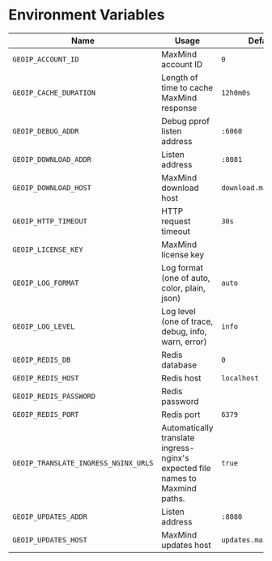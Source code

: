 # Environment Variables

| Name | Usage | Default |
| --- | --- | --- |
| `GEOIP_ACCOUNT_ID` | MaxMind account ID | `0` |
| `GEOIP_CACHE_DURATION` | Length of time to cache MaxMind response | `12h0m0s` |
| `GEOIP_DEBUG_ADDR` | Debug pprof listen address | `:6060` |
| `GEOIP_DOWNLOAD_ADDR` | Listen address | `:8081` |
| `GEOIP_DOWNLOAD_HOST` | MaxMind download host | `download.maxmind.com` |
| `GEOIP_HTTP_TIMEOUT` | HTTP request timeout | `30s` |
| `GEOIP_LICENSE_KEY` | MaxMind license key | ` ` |
| `GEOIP_LOG_FORMAT` | Log format (one of auto, color, plain, json) | `auto` |
| `GEOIP_LOG_LEVEL` | Log level (one of trace, debug, info, warn, error) | `info` |
| `GEOIP_REDIS_DB` | Redis database | `0` |
| `GEOIP_REDIS_HOST` | Redis host | `localhost` |
| `GEOIP_REDIS_PASSWORD` | Redis password | ` ` |
| `GEOIP_REDIS_PORT` | Redis port | `6379` |
| `GEOIP_TRANSLATE_INGRESS_NGINX_URLS` | Automatically translate ingress-nginx's expected file names to Maxmind paths. | `true` |
| `GEOIP_UPDATES_ADDR` | Listen address | `:8080` |
| `GEOIP_UPDATES_HOST` | MaxMind updates host | `updates.maxmind.com` |